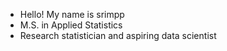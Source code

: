 - Hello! My name is srimpp
- M.S. in Applied Statistics
- Research statistician and aspiring data scientist
<!---
srimpp/srimpp is a ✨ special ✨ repository because its `README.md` (this file) appears on your GitHub profile.
You can click the Preview link to take a look at your changes.
--->
